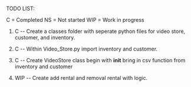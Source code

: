 TODO LIST:

C = Completed
NS = Not started
WIP = Work in progress

1. C -- Create a classes folder with seperate python files for video store, customer, and inventory.

2. C -- Within Video_Store.py import inventory and customer.

3. C -- Create VideoStore class begin with __init__
bring in csv function from inventory and customer

4. WIP -- Create add rental and removal rental with logic.
